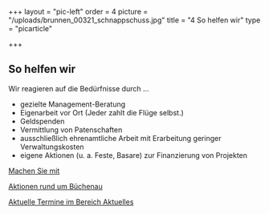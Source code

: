 +++
layout = "pic-left"
order = 4
picture = "/uploads/brunnen_00321_schnappschuss.jpg"
title = "4 So helfen wir"
type = "picarticle"

+++
## **So helfen wir**

Wir reagieren auf die Bedürfnisse durch ...

* gezielte Management-Beratung
* Eigenarbeit vor Ort (Jeder zahlt die Flüge selbst.)
* Geldspenden
* Vermittlung von Patenschaften
* ausschließlich ehrenamtliche Arbeit mit Erarbeitung geringer Verwaltungskosten
* eigene Aktionen (u. a. Feste, Basare) zur Finanzierung von Projekten

[Machen Sie mit](/helfen/mitarbeit)

[Aktionen rund um Büchenau](./aktionen-buechenau)

[Aktuelle Termine im Bereich Aktuelles](/news)